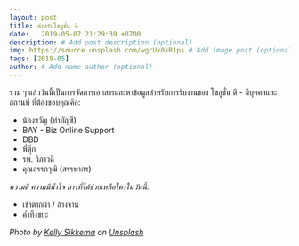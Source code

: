 ```yaml
---
layout: post
title: สำหรับโซลูชั่น ดี
date:   2019-05-07 21:29:39 +0700
description: # Add post description (optional)
img: https://source.unsplash.com/wgcUx0kR1ps # Add image post (optional)
tags: [2019-05]
author: # Add name author (optional)
---
```

รวม ๆ แล้ววันนี้เป็นการจัดการเอกสารและหาข้อมูลสำหรับการรับงานของ โซลูชั่น ดี - มีบุคคลและสถานที่ ที่ต้องขอบคุณคือ:
- น้องขวัญ (ทำบัญชี)
- BAY - Biz Online Support
- DBD
- พี่ตุ๊ก
- รพ. วิภาวดี
- คุณอรรถวุฒิ (สรรพากร) <i class="fa fa-child" style="color:plum"></i>

*ความดี ความมีน้ำใจ การที่ได้ช่วยเหลือใครในวันนี้*:
- เช้าตากผ้า / ล้างจาน
- ค่ำทิ้งขยะ

*Photo by [Kelly Sikkema](https://unsplash.com/@kellysikkema) on [Unsplash](https://unsplash.com)*

